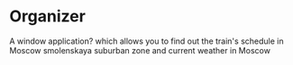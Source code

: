 # Organizer
A window application? which allows you to find out the train's schedule in Moscow smolenskaya suburban zone and current weather in Moscow 
